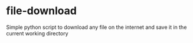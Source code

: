 # file-download
Simple python script to download any file on the internet and save it in the current working directory
